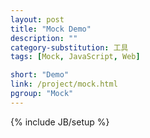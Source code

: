 ```yaml
---
layout: post
title: "Mock Demo"
description: ""
category-substitution: 工具
tags: [Mock, JavaScript, Web]

short: "Demo"
link: /project/mock.html
pgroup: "Mock"
---
```

{% include JB/setup %}
